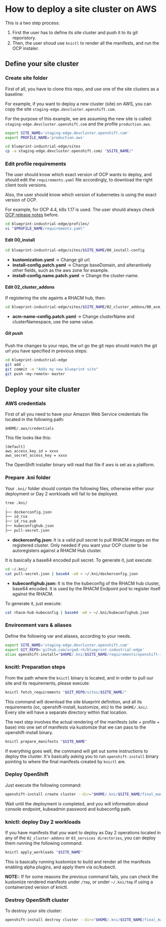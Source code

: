# How to deploy a site cluster on AWS

This is a two step process:

1. First the user has to define its site cluster and push it to its git reporistory.
2. Then, the user shoud use `knictl` to render all the manifests, and run the OCP instaler.

## Define your site cluster

### Create site folder

First of all, you have to clone this repo, and use one of the site clusters as a baseline:

For example, if you want to deploy a new cluster (site) on AWS, you can copy the site `staging-edge.devcluster.openshift.com`.

For the purpose of this example, we are assuming the new site is called: `staging-edge.devcluster.openshift.com` and the profile `production.aws`.

```bash
export SITE_NAME='staging-edge.devcluster.openshift.com'
export PROFILE_NAME='production.aws'

cd blueprint-industrial-edge/sites
cp -a staging-edge.devcluster.openshift.com/ "$SITE_NAME/"
```

### Edit profile requirements

The user should know which exact version of OCP wants to deploy, and should edit the `requirements.yaml` file
accordingly, to download the right client tools versions.

Also, the user should know which version of kubernetes is using the exact version of OCP.

For example, for OCP 4.4, k8s 1.17 is used. The user should always check [OCP release notes](https://docs.openshift.com/container-platform/4.4/release_notes/ocp-4-4-release-notes.html#ocp-4-4-about-this-release) before.

```bash
cd blueprint-industrial-edge/profiles/
vi "$PROFILE_NAME/requirements.yaml"
```

#### Edit 00_install

```bash
cd blueprint-industrial-edge/sites/$SITE_NAME/00_install-config
```

+ **kustomization.yaml** -> Change git url.
+ **install-config.patch.yaml** -> Change baseDomain, and alterantively other fields, such as the aws zone for example.
+ **install-config.name.patch.yaml** -> Change the cluster-name.

#### Edit 02_cluster_addons

If registering the site againts a RHACM hub, then:

```bash
cd blueprint-industrial-edge/sites/$SITE_NAME/02_cluster_addons/00_acm_registration
```

 + **acm-name-config.patch.yaml** -> Change clusterName and clusterNamespace, use the same value.

##### Git push

Push the changes to your repo, the url go the git repo should match the git url you have specified in previous steps:

```bash
cd blueprint-industrial-edge
git add .
git commit -m "Adds my new blueprint site"
git push <my-remote> master
```

## Deploy your site cluster

### AWS credentials

First of all you need to have your Amazon Web Service credentials file located in the following path:

`$HOME/.aws/credentials`

This file looks like this:

```
[default]
aws_access_key_id = xxxx
aws_secret_access_key = xxxx
```

The OpenShift installer binary will read that file if aws is set as a platform.

### Prepare .kni folder

Your `.kni/` folder should contain the following files, otherwise either your deployment or Day 2 workloads will fail to be deployed.

```bash
tree .kni/
.
├── dockerconfig.json
├── id_rsa
├── id_rsa.pub
├── kubeconfighub.json
├── pull-secret.json
```

+ **dockerconfig.json:**  It is a valid pull secret to pull RHACM images on the registered cluster. Only needed if you want your OCP cluster to be autoregisters against a RHACM Hub cluster.

It is basically a base64 encoded pull secret. To generate it, just execute:

```bash
cd ~/.kni/
cat pull-secret.json | base64 -w0 > ~/.kni/dockerconfig.json
```

+ **kubeconfighub.json:** It is the the kubeconfig of the RHACM hub cluster, base64 encoded. It is used by the RHACM Endpoint pod to register itself against the RHACM.

To generate it, just execute:

```bash
cat rhacm-hub-kubeconfig | base64 -w0 > ~/.kni/kubeconfighub.json
```

### Environment vars & aliases

Define the following var and aliases, according to your needs.

```bash
export SITE_NAME='staging-edge.devcluster.openshift.com'
export GIT_REPO='github.com/orgad-rh/blueprint-industrial-edge'
alias openshift-install="$HOME/.kni/$SITE_NAME/requirements/openshift-install"
```

### kncitl: Preparation steps

From the path where the `knictl` binary is located, and in order to pull our site and its requirements, please execute:

```bash
knictl fetch_requirements "$GIT_REPO/sites/$SITE_NAME/"
```

This command will download the site blueprint definition, and all its requirements (oc, openshift-install, kustomize, etc) to the `$HOME/.kni/`. Every site will have a separate directory within that location.

The next step involves the actual rendering of the manifests (site + profile + base) into one set of manifests via kustomize that we can pass to the openshift-install binary.

```bash
knictl prepare_manifests "$SITE_NAME"
```

If everything goes well, the command will get out some instructions to deploy the cluster. It's basically asking you to run `openshift-install` binary pointing to where the final manifests created by `knictl` are.

### Deploy OpenShift

Just execute the following command:

```bash
openshift-install create cluster --dir="$HOME/.kni/$SITE_NAME/final_manifests" --log-level debug
```

Wait until the deployment is completed, and you will information about console endpoint, kubeadmin password and kubeconfig path.

### knictl: deploy Day 2 workloads

If you have manifests that you want to deploy as Day 2 operations located in any of the `02_cluster-addons` or `03_services directories`, you can deploy them running the following command:

```bash
knictl apply_workloads "$SITE_NAME"
```

This is basically running kustomize to build and render all the manifests enabling alpha plugins, and apply them via oc/kubectl.

**NOTE:**: If for some reasons the previous command fails, you can check the kustomize rendered manifests under `/tmp`,
or under `~/.kni/tmp` if using a containerized version of knictl.

### Destroy OpenShift cluster

To destroy your site cluster:

```bash
openshift-install destroy cluster --dir="$HOME/.kni/$SITE_NAME/final_manifests" --log-level debug
```